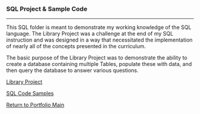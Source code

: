 ### SQL Project & Sample Code
***

This SQL folder is meant to demonstrate
my working knowledge of the SQL language.
The Library Project was a challenge at the
end of my SQL instruction and was designed
in a way that necessitated the implementation
of nearly all of the concepts presented
in the curriculum.  

The basic purpose of the Library Project
was to demonstrate the ability to create
a database containing multiple Tables,
populate these with data, and then query
the database to answer various questions.


[Library Project](/SQL-Library-Project/)

[SQL Code Samples](/SQL-Code-Samples/)

[Return to Portfolio Main](../)
